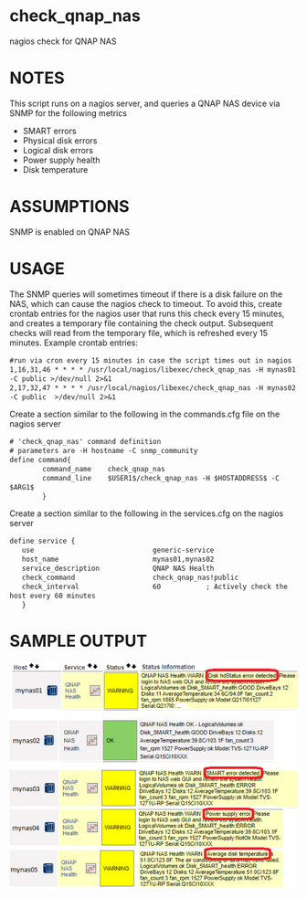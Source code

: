 # check_qnap_nas
nagios check for QNAP NAS 

# NOTES
This script runs on a nagios server, and queries a QNAP NAS device via SNMP for the following metrics
- SMART errors
- Physical disk errors
- Logical disk errors
- Power supply health
- Disk temperature

# ASSUMPTIONS
SNMP is enabled on QNAP NAS

# USAGE

The SNMP queries will sometimes timeout if there is a disk failure on the NAS, which can cause the nagios check to timeout.  To avoid this, create crontab entries for the nagios user that runs this check every 15 minutes, and creates a temporary file containing the check output.  Subsequent checks will read from the temporary file, which is refreshed every 15 minutes.  Example crontab entries:
```
#run via cron every 15 minutes in case the script times out in nagios
1,16,31,46 * * * * /usr/local/nagios/libexec/check_qnap_nas -H mynas01 -C public >/dev/null 2>&1
2,17,32,47 * * * * /usr/local/nagios/libexec/check_qnap_nas -H mynas02 -C public  >/dev/null 2>&1
```

Create a section similar to the following in the commands.cfg file on the nagios server
```
# 'check_qnap_nas' command definition
# parameters are -H hostname -C snmp_community
define command{
        command_name    check_qnap_nas
        command_line    $USER1$/check_qnap_nas -H $HOSTADDRESS$ -C $ARG1$
        }
```

Create a section similar to the following in the services.cfg on the nagios server
```
define service {
   use                             generic-service
   host_name                       mynas01,mynas02 
   service_description             QNAP NAS Health
   check_command                   check_qnap_nas!public
   check_interval                  60           ; Actively check the host every 60 minutes
   }
```

# SAMPLE OUTPUT
<img src=images/qnap.png>
